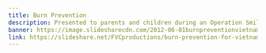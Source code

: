 ```yaml
---
title: Burn Prevention
description: Presented to parents and children during an Operation Smile medical mission in Vietnam.
banner: https://image.slidesharecdn.com/2012-06-01burnpreventionvietnamese-171014013805/95/burn-prevention-for-vietnam-medical-mission-1-638.jpg?cb=1510615164
link: https://slideshare.net/FVCproductions/burn-prevention-for-vietnam-medical-mission
---
```

